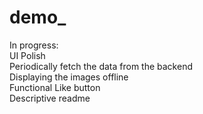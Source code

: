 # demo_
In progress: \
 UI Polish\
 Periodically fetch the data from the backend\
 Displaying the images offline\
 Functional Like button \
 Descriptive readme

